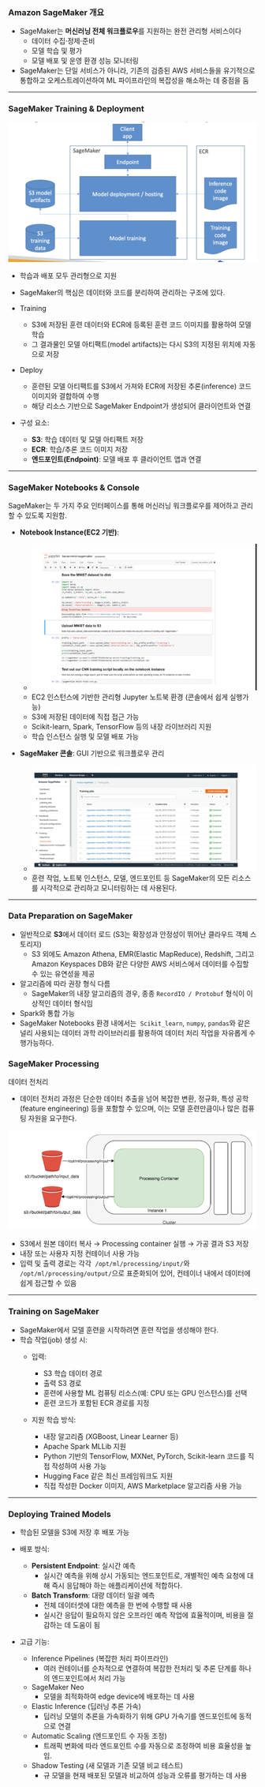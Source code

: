 
### Amazon SageMaker 개요

- SageMaker는 **머신러닝 전체 워크플로우**를 지원하는 완전 관리형 서비스이다
    - 데이터 수집·정제·준비
    - 모델 학습 및 평가
    - 모델 배포 및 운영 환경 성능 모니터링
- SageMaker는 단일 서비스가 아니라, 기존의 검증된 AWS 서비스들을 유기적으로 통합하고 오케스트레이션하여 ML 파이프라인의 복잡성을 해소하는 데 중점을 둠
        

---

### SageMaker Training & Deployment

![](images/Pasted%20image%2020250916231511.png)

- 학습과 배포 모두 관리형으로 지원
- SageMaker의 핵심은 데이터와 코드를 분리하여 관리하는 구조에 있다.
- Training
	- S3에 저장된 훈련 데이터와 ECR에 등록된 훈련 코드 이미지를 활용하여 모델 학습
	- 그 결과물인 모델 아티팩트(model artifacts)는 다시 S3의 지정된 위치에 자동으로 저장
- Deploy
	- 훈련된 모델 아티팩트를 S3에서 가져와 ECR에 저장된 추론(inference) 코드 이미지와 결합하여 수행
	- 해당 리소스 기반으로 SageMaker Endpoint가 생성되어 클라이언트와 연결
    
- 구성 요소:
    - **S3**: 학습 데이터 및 모델 아티팩트 저장
    - **ECR**: 학습/추론 코드 이미지 저장
    - **엔드포인트(Endpoint)**: 모델 배포 후 클라이언트 앱과 연결
        

---

### SageMaker Notebooks & Console

SageMaker는 두 가지 주요 인터페이스를 통해 머신러닝 워크플로우를 제어하고 관리할 수 있도록 지원함.

- **Notebook Instance(EC2 기반)**:
	- ![](images/Pasted%20image%2020250916232157.png)
	- EC2 인스턴스에 기반한 관리형 Jupyter 노트북 환경 (콘솔에서 쉽게 실행가능)
    - S3에 저장된 데이터에 직접 접근 가능
    - Scikit-learn, Spark, TensorFlow 등의 내장 라이브러리 지원
    - 학습 인스턴스 실행 및 모델 배포 가능
        
- **SageMaker 콘솔**: GUI 기반으로 워크플로우 관리
	- ![](images/Pasted%20image%2020250916232209.png)
	- 훈련 작업, 노트북 인스턴스, 모델, 엔드포인트 등 SageMaker의 모든 리소스를 시각적으로 관리하고 모니터링하는 데 사용된다.
    

---

### Data Preparation on SageMaker

- 일반적으로 **S3**에서 데이터 로드 (S3는 확장성과 안정성이 뛰어난 클라우드 객체 스토리지)
	- S3 외에도 Amazon Athena, EMR(Elastic MapReduce), Redshift, 그리고 Amazon Keyspaces DB와 같은 다양한 AWS 서비스에서 데이터를 수집할 수 있는 유연성을 제공
- 알고리즘에 따라 권장 형식 다름
	- SageMaker의 내장 알고리즘의 경우, 종종 `RecordIO / Protobuf` 형식이 이상적인 데이터 형식임
- Spark와 통합 가능
- SageMaker Notebooks 환경 내에서는  `Scikit_learn`, `numpy`, `pandas`와 같은 널리 사용되는 데이터 과학 라이브러리를 활용하여 데이터 처리 작업을 자유롭게 수행가능하다.
    
###  SageMaker Processing

데이터 전처리
- 데이터 전처리 과정은 단순한 데이터 추출을 넘어 복잡한 변환, 정규화, 특성 공학(feature engineering) 등을 포함할 수 있으며, 이는 모델 훈련만큼이나 많은 컴퓨팅 자원을 요구한다.

![](images/Pasted%20image%2020250916232718.png)

- S3에서 원본 데이터 복사 → Processing container 실행 → 가공 결과 S3 저장
- 내장 또는 사용자 지정 컨테이너 사용 가능
- 입력 및 출력 경로는 각각  `/opt/ml/processing/input/`와 `/opt/ml/processing/output/`으로 표준화되어 있어, 컨테이너 내에서 데이터에 쉽게 접근할 수 있음

---
### Training on SageMaker

- SageMaker에서 모델 훈련을 시작하려면 훈련 작업을 생성해야 한다.
- 학습 작업(job) 생성 시:
    - 입력: 
	    - S3 학습 데이터 경로 
	    - 출력 S3 경로 
	    - 훈련에 사용할 ML 컴퓨팅 리소스(예: CPU 또는 GPU 인스턴스)를 선택
	    - 훈련 코드가 포함된 ECR 경로를 지정
	      
    - 지원 학습 방식:
        - 내장 알고리즘 (XGBoost, Linear Learner 등)
        - Apache Spark MLLib 지원
        - Python 기반의 TensorFlow, MXNet, PyTorch, Scikit-learn 코드를 직접 작성하여 사용 가능
        - Hugging Face 같은 최신 프레임워크도 지원
        - 직접 작성한 Docker 이미지, AWS Marketplace 알고리즘 사용 가능
            

---

### Deploying Trained Models

- 학습된 모델을 S3에 저장 후 배포 가능
- 배포 방식:
    - **Persistent Endpoint**: 실시간 예측
	    - 실시간 예측을 위해 상시 가동되는 엔드포인트로, 개별적인 예측 요청에 대해 즉시 응답해야 하는 애플리케이션에 적합하다.
    - **Batch Transform**: 대량 데이터 일괄 예측
	    - 전체 데이터셋에 대한 예측을 한 번에 수행할 때 사용
	    - 실시간 응답이 필요하지 않은 오프라인 예측 작업에 효율적이며, 비용을 절감하는 데 도움이 됨
        
- 고급 기능:
    - Inference Pipelines (복잡한 처리 파이프라인)
	    - 여러 컨테이너를 순차적으로 연결하여 복잡한 전처리 및 추론 단계를 하나의 엔드포인트에서 처리 가능
    - SageMaker Neo 
	    - 모델을 최적화하여 edge device에 배포하는 데 사용
    - Elastic Inference (딥러닝 추론 가속)
	    - 딥러닝 모델의 추론을 가속화하기 위해 GPU 가속기를 엔드포인트에 동적으로 연결
    - Automatic Scaling (엔드포인트 수 자동 조정)
	    - 트래픽 변화에 따라 엔드포인트 수를 자동으로 조정하여 비용 효율성을 높임.
    - Shadow Testing (새 모델과 기존 모델 비교 테스트)
	    - 규 모델을 현재 배포된 모델과 비교하여 성능과 오류를 평가하는 데 사용


